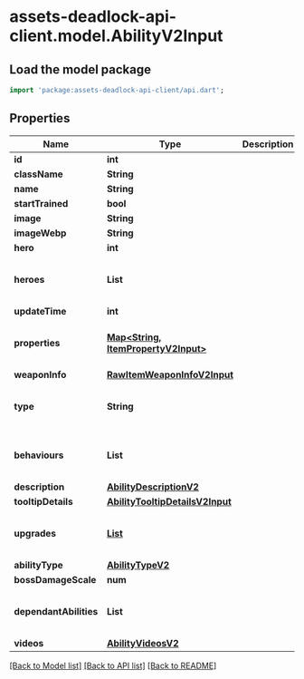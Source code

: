 # assets-deadlock-api-client.model.AbilityV2Input

## Load the model package
```dart
import 'package:assets-deadlock-api-client/api.dart';
```

## Properties
Name | Type | Description | Notes
------------ | ------------- | ------------- | -------------
**id** | **int** |  | 
**className** | **String** |  | 
**name** | **String** |  | 
**startTrained** | **bool** |  | [optional] 
**image** | **String** |  | [optional] 
**imageWebp** | **String** |  | [optional] 
**hero** | **int** |  | [optional] 
**heroes** | **List<int>** |  | [optional] [default to const []]
**updateTime** | **int** |  | [optional] 
**properties** | [**Map<String, ItemPropertyV2Input>**](ItemPropertyV2Input.md) |  | [optional] [default to const {}]
**weaponInfo** | [**RawItemWeaponInfoV2Input**](RawItemWeaponInfoV2Input.md) |  | [optional] 
**type** | **String** |  | [optional] [default to 'ability']
**behaviours** | **List<String>** |  | [optional] [default to const []]
**description** | [**AbilityDescriptionV2**](AbilityDescriptionV2.md) |  | 
**tooltipDetails** | [**AbilityTooltipDetailsV2Input**](AbilityTooltipDetailsV2Input.md) |  | [optional] 
**upgrades** | [**List<RawAbilityUpgradeV2Input>**](RawAbilityUpgradeV2Input.md) |  | [optional] [default to const []]
**abilityType** | [**AbilityTypeV2**](AbilityTypeV2.md) |  | [optional] 
**bossDamageScale** | **num** |  | [optional] 
**dependantAbilities** | **List<String>** |  | [optional] [default to const []]
**videos** | [**AbilityVideosV2**](AbilityVideosV2.md) |  | [optional] 

[[Back to Model list]](../README.md#documentation-for-models) [[Back to API list]](../README.md#documentation-for-api-endpoints) [[Back to README]](../README.md)


